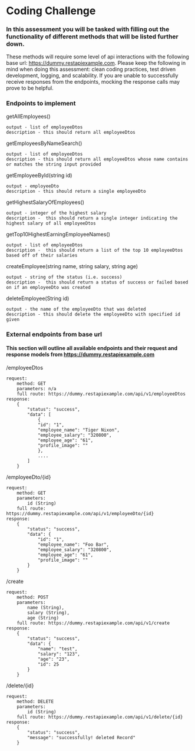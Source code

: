 # Coding Challenge

### In this assessment you will be tasked with filling out the functionality of different methods that will be listed further down.
These methods will require some level of api interactions with the following base url: https://dummy.restapiexample.com.
Please keep the following in mind when doing this assessment: clean coding practices, test driven development, logging, and scalability.
If you are unable to successfully receive responses from the endpoints, mocking the response calls may prove to be helpful.

### Endpoints to implement

getAllEmployees()

    output - list of employeeDtos
    description - this should return all employeeDtos

getEmployeesByNameSearch()

    output - list of employeeDtos
    description - this should return all employeeDtos whose name contains or matches the string input provided

getEmployeeById(string id)

    output - employeeDto
    description - this should return a single employeeDto

getHighestSalaryOfEmployees()

    output - integer of the highest salary
    description -  this should return a single integer indicating the highest salary of all employeeDtos

getTop10HighestEarningEmployeeNames()

    output - list of employeeDtos
    description -  this should return a list of the top 10 employeeDtos based off of their salaries

createEmployee(string name, string salary, string age)

    output - string of the status (i.e. success)
    description -  this should return a status of success or failed based on if an employeeDto was created

deleteEmployee(String id)

    output - the name of the employeeDto that was deleted
    description - this should delete the employeeDto with specified id given

### External endpoints from base url
#### This section will outline all available endpoints and their request and response models from https://dummy.restapiexample.com
/employeeDtos

    request:
        method: GET
        parameters: n/a
        full route: https://dummy.restapiexample.com/api/v1/employeeDtos
    response:
        {
            "status": "success",
            "data": [
                {
                "id": "1",
                "employee_name": "Tiger Nixon",
                "employee_salary": "320800",
                "employee_age": "61",
                "profile_image": ""
                },
                ....
            ]
        }

/employeeDto/{id}

    request:
        method: GET
        parameters: 
            id (String)
        full route: https://dummy.restapiexample.com/api/v1/employeeDto/{id}
    response: 
        {
            "status": "success",
            "data": {
                "id": "1",
                "employee_name": "Foo Bar",
                "employee_salary": "320800",
                "employee_age": "61",
                "profile_image": ""
            }
        }

/create

    request:
        method: POST
        parameters: 
            name (String),
            salary (String),
            age (String)
        full route: https://dummy.restapiexample.com/api/v1/create
    response:
        {
            "status": "success",
            "data": {
                "name": "test",
                "salary": "123",
                "age": "23",
                "id": 25
            }
        }

/delete/{id}

    request:
        method: DELETE
        parameters:
            id (String)
        full route: https://dummy.restapiexample.com/api/v1/delete/{id}
    response:
        {
            "status": "success",
            "message": "successfully! deleted Record"
        }